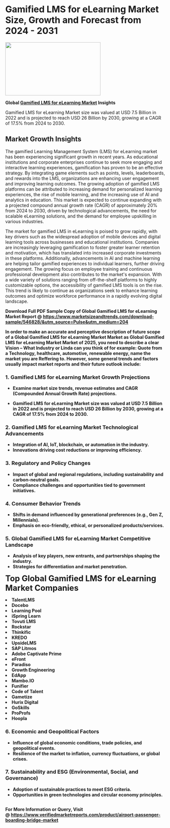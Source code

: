 <H1>Gamified LMS for eLearning Market Size, Growth and Forecast from 2024 - 2031</H1><img class="aligncenter size-medium wp-image-584254" src="https://thirdeyenews.in/wp-content/uploads/2024/09/Global-Market-Research-300x168.jpeg" alt="" width="300" height="168" /><p><strong>Global&nbsp;<a href="https://www.marketsizeandtrends.com/download-sample/546828/&amp;utm_source=Pulse&amp;utm_medium=204">Gamified LMS for eLearning Market</a> Insights</strong></p><p>Gamified LMS for eLearning Market size was valued at USD 7.5 Billion in 2022 and is projected to reach USD 26 Billion by 2030, growing at a CAGR of 17.5% from 2024 to 2030.</p><p><h2>Market Growth Insights</h2> <p>The gamified Learning Management System (LMS) for eLearning market has been experiencing significant growth in recent years. As educational institutions and corporate enterprises continue to seek more engaging and interactive learning experiences, gamification has proven to be an effective strategy. By integrating game elements such as points, levels, leaderboards, and rewards into the LMS, organizations are enhancing user engagement and improving learning outcomes. The growing adoption of gamified LMS platforms can be attributed to increasing demand for personalized learning experiences, the rise of mobile learning, and the increasing use of AI and analytics in education. This market is expected to continue expanding with a projected compound annual growth rate (CAGR) of approximately 20% from 2024 to 2030, driven by technological advancements, the need for scalable eLearning solutions, and the demand for employee upskilling in various industries.</p> <p><strong></strong></p> <p>The market for gamified LMS in eLearning is poised to grow rapidly, with key drivers such as the widespread adoption of mobile devices and digital learning tools across businesses and educational institutions. Companies are increasingly leveraging gamification to foster greater learner retention and motivation, which has translated into increased corporate investments in these platforms. Additionally, advancements in AI and machine learning are helping tailor gamified experiences to individual learners, further driving engagement. The growing focus on employee training and continuous professional development also contributes to the market's expansion. With a wide variety of solutions ranging from off-the-shelf platforms to highly customizable options, the accessibility of gamified LMS tools is on the rise. This trend is likely to continue as organizations seek to enhance learning outcomes and optimize workforce performance in a rapidly evolving digital landscape. <p><strong></p><p><span class=""><strong>Download Full PDF Sample Copy of Global Gamified LMS for eLearning Market Report</strong> @ <a href="https://www.marketsizeandtrends.com/download-sample/546828/&amp;utm_source=Pulse&amp;utm_medium=204" target="_blank">https://www.marketsizeandtrends.com/download-sample/546828/&amp;utm_source=Pulse&amp;utm_medium=204</a></span></p><p>In order to make an accurate and perceptive description of future scope of a Global&nbsp;Gamified LMS for eLearning Market Market as Global&nbsp;Gamified LMS for eLearning Market Market of 2025, you need to describe a clear Vision &ndash; What Industry or Linda can you think of for example: Quote from a Technology, healthcare, automotive, renewable energy, name the market you are Reffering to. However, some general trends and factors usually impact market reports and their future outlook include:</p><h3>1.&nbsp;<strong>Gamified LMS for eLearning Market Growth Projections</strong></h3><ul><li>Examine market size trends, revenue estimates and CAGR (Compounded Annual Growth Rate) projections.</li><li><p>Gamified LMS for eLearning Market size was valued at USD 7.5 Billion in 2022 and is projected to reach USD 26 Billion by 2030, growing at a CAGR of 17.5% from 2024 to 2030.</p></li></ul><h3>2.&nbsp;<strong>Gamified LMS for eLearning Market Technological Advancements</strong></h3><ul><li>Integration of AI, IoT, blockchain, or automation in the industry.</li><li>Innovations driving cost reductions or improving efficiency.</li></ul><h3>3.&nbsp;<strong>Regulatory and Policy Changes</strong></h3><ul><li>Impact of global and regional regulations, including sustainability and carbon-neutral goals.</li><li>Compliance challenges and opportunities tied to government initiatives.</li></ul><h3>4.&nbsp;<strong>Consumer Behavior Trends</strong></h3><ul><li>Shifts in demand influenced by generational preferences (e.g., Gen Z, Millennials).</li><li>Emphasis on eco-friendly, ethical, or personalized products/services.</li></ul><h3>5.&nbsp;<strong>Global Gamified LMS for eLearning Market Competitive Landscape</strong></h3><ul><li>Analysis of key players, new entrants, and partnerships shaping the industry.</li><li>Strategies for differentiation and market penetration.</li></ul><p data-pm-slice="1 1 []"><span style="color: inherit; font-family: inherit; font-size: 25px;">Top Global Gamified LMS for eLearning Market Companies</span></p><div class="" data-test-id=""><p><li>TalentLMS</li><li> Docebo</li><li> Learning Pool</li><li> iSpring Learn</li><li> Tovuti LMS</li><li> Rockstar</li><li> Thinkific</li><li> KREDO</li><li> UpsideLMS</li><li> SAP Litmos</li><li> Adobe Captivate Prime</li><li> eFront</li><li> Paradiso</li><li> Growth Engineering</li><li> EdApp</li><li> Mambo.IO</li><li> Funifier</li><li> Code of Talent</li><li> Gametize</li><li> Hurix Digital</li><li> GoSkills</li><li> ProProfs</li><li> Hoopla</li></p></div><h3>6.&nbsp;<strong>Economic and Geopolitical Factors</strong></h3><ul><li>Influence of global economic conditions, trade policies, and geopolitical events.</li><li>Resilience of the market to inflation, currency fluctuations, or global crises.</li></ul><h3>7.&nbsp;<strong>Sustainability and ESG (Environmental, Social, and Governance)</strong></h3><ul><li>Adoption of sustainable practices to meet ESG criteria.</li><li>Opportunities in green technologies and circular economy principles.</li></ul><h2><strong style="font-size: 14px;">For More Information or Query, Visit @&nbsp;</strong><a style="background-color: #ffffff; font-size: 14px;" href="https://www.marketsizeandtrends.com/report/gamified-lms-for-elearning-market/" target="_blank">https://www.verifiedmarketreports.com/product/airport-passenger-boarding-bridge-market</a></h2>
